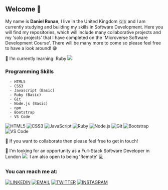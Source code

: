 ## Welcome 👋

My name is <b> Daniel Ronan</b>, I live in the United Kingdom 🇬🇧 and I am currently studying and building my skills in Software Development. Here you will find my repositories, which will include many collaborative projects and my 'solo projects' that I have completed on the 'Microverse Software Development Course'. There will be many more to come so please feel free to have a look around! 😁

🌱 I’m currently learning: Ruby <img src="https://img.icons8.com/color/20/000000/ruby-programming-language.png"/>

### Programming Skills 
```
  - HTML5 
  - CSS3 
  - Javascript (Basic)
  - Ruby (Basic)
  - Git
  - Node.js (Basic)
  - npm
  - Bootstrap
  - VS Code
```  
<!--  <img src="https://img.icons8.com/color/70/000000/html-5.png"/><img src="https://img.icons8.com/color/70/000000/css3.png"/>
  <img src="https://img.icons8.com/color/70/000000/javascript.png"/><img src="https://img.icons8.com/color/70/000000/ruby-programming-language.png"/>
  <img src="https://img.icons8.com/color/70/000000/nodejs.png"/><img src="https://img.icons8.com/color/70/000000/npm.png"/>
  <img src="https://img.icons8.com/color/70/000000/bootstrap.png"/><img src="https://img.icons8.com/fluent/70/000000/visual-studio-code-2019.png"/> -->
  
  ![HTML5](https://img.shields.io/badge/-HTML5-E34F26?style=for-the-badge&logo=HTML5&logoColor=E34F26&labelColor=000)
  ![CSS3](https://img.shields.io/badge/-CSS3-1572B6?style=for-the-badge&logo=CSS3&logoColor=1572B6&labelColor=000)
  ![JavaScript](https://img.shields.io/badge/-JAVASCRIPT-F7DF1E?style=for-the-badge&logo=JavaScript&logoColor=F7DF1E&labelColor=000)
  ![Ruby](https://img.shields.io/badge/-RUBY-CC342D?style=for-the-badge&logo=Ruby&logoColor=CC342D&labelColor=000)
  ![Node.js](https://img.shields.io/badge/-Node.js-339933?style=for-the-badge&logo=Node.js&logoColor=339933&labelColor=000)
  ![Git](https://img.shields.io/badge/-Git-F05032?style=for-the-badge&logo=Git&logoColor=F05032&labelColor=000)
  ![Bootstrap](https://img.shields.io/badge/-Bootstrap-563D7C?style=for-the-badge&logo=Bootstrap&logoColor=563D7C&labelColor=000)
  ![VS Code](https://img.shields.io/badge/-VS_Code-007ACC?style=for-the-badge&logo=Visual-Studio-Code&logoColor=007ACC&labelColor=000)
  
👯 If you want to collaborate then please feel free to get in touch!

👀 I'm looking for an opportunity as a Full-Stack Software Developer in London <img src="https://img.icons8.com/color/20/000000/big-ben.png"/>. I am also open to being 'Remote' 💻 .

### You can reach me at:

[![LINKEDIN](https://img.shields.io/badge/-LINKEDIN-0077B5?style=for-the-badge&logo=Linkedin&logoColor=white)](https://www.linkedin.com/in/danronan10/)
[![EMAIL](https://img.shields.io/badge/-EMAIL-D14836?style=for-the-badge&logo=Mail.Ru&logoColor=white)](mailto:danielconnorronan@gmail.com)
[![TWITTER](https://img.shields.io/badge/-TWITTER-1DA1F2?style=for-the-badge&logo=Twitter&logoColor=white)](https://twitter.com/dc_ronan)
[![INSTAGRAM](https://img.shields.io/badge/-INSTAGRAM-E4405F?style=for-the-badge&logo=Instagram&logoColor=white)](https://www.instagram.com/dc_ronan/)

<!-- <img alt="Raghav's github stats" src="https://github-readme-stats.vercel.app/api?username=DcRonan&&show_icons=true&title_color=ffffff&icon_color=bb2acf&text_color=daf7dc&bg_color=151515" > -->
